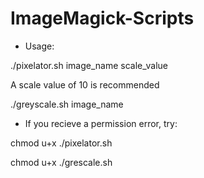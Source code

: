 # ImageMagick-Scripts


* Usage: 

./pixelator.sh image_name scale_value

A scale value of 10 is recommended

./greyscale.sh image_name

* If you recieve a permission error, try: 

chmod u+x ./pixelator.sh

chmod u+x ./grescale.sh
